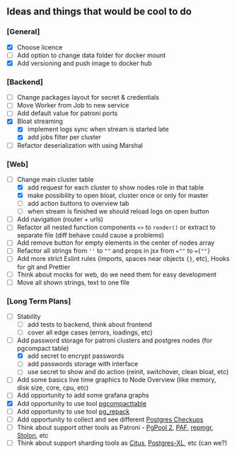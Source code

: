 ## Ideas and things that would be cool to do

### [General]

- [x] Choose licence
- [ ] Add option to change data folder for docker mount
- [x] Add versioning and push image to docker hub

### [Backend]

- [ ] Change packages layout for secret & credentials
- [ ] Move Worker from Job to new service
- [ ] Add default value for patroni ports
- [x] Bloat streaming
  - [x] implement logs sync when stream is started late
  - [x] add jobs filter per cluster
- [ ] Refactor deserialization with using Marshal

### [Web]

- [ ] Change main cluster table
  - [x] add request for each cluster to show nodes role in that table
  - [x] make possibility to open bloat, cluster once or only for master
  - [ ] add action buttons to overview tab
  - [ ] when stream is finished we should reload logs on open button
- [ ] Add navigation (router + urls)
- [ ] Refactor all nested function components `<>` to `render()` or extract to separate file (diff behave could cause a problems)
- [ ] Add remove button for empty elements in the center of nodes array
- [ ] Refactor all strings from `''` to `""` and props in jsx from `=""` to `={""}`
- [ ] Add more strict Eslint rules (imports, spaces near objects `{}`, etc), Hooks for git and Prettier
- [ ] Think about mocks for web, do we need them for easy development
- [ ] Move all shown strings, text to one file

### [Long Term Plans]

- [ ] Stability
  - [ ] add tests to backend, think about frontend
  - [ ] cover all edge cases (errors, loadings, etc)
- [ ] Add password storage for patroni clusters and postgres nodes (for pgcompact table)
  - [x] add secret to encrypt passwords
  - [ ] add passwords storage with interface
  - [ ] use secret to show and do action (reinit, switchover, clean bloat, etc)
- [ ] Add some basics live time graphics to Node Overview (like memory, disk size, core, cpu, etc)
- [ ] Add opportunity to add some grafana graphs
- [X] Add opportunity to use tool [pgcompacttable](https://github.com/dataegret/pgcompacttable)
- [ ] Add opportunity to use tool [pg_repack](https://github.com/reorg/pg_repack)
- [ ] Add opportunity to collect and see different [Postgres Checkups](https://gitlab.com/postgres-ai/postgres-checkup)
- [ ] Think about support other tools as Patroni - [PgPool 2](https://www.pgpool.net/), [PAF](http://clusterlabs.github.io/PAF/), [repmgr](https://repmgr.org/), [Stolon](https://github.com/sorintlab/stolon), etc
- [ ] Think about support sharding tools as [Citus](https://www.citusdata.com/), [Postgres-XL](https://www.postgres-xl.org/), etc (can we?)
